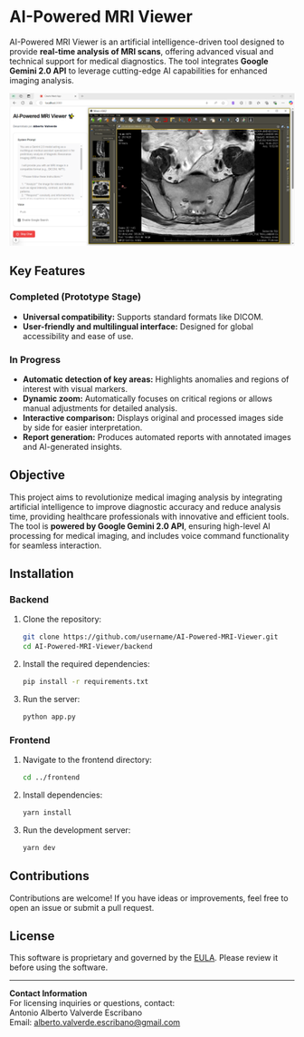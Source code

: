 
# AI-Powered MRI Viewer  

AI-Powered MRI Viewer is an artificial intelligence-driven tool designed to provide **real-time analysis of MRI scans**, offering advanced visual and technical support for medical diagnostics. The tool integrates **Google Gemini 2.0 API** to leverage cutting-edge AI capabilities for enhanced imaging analysis. 



![mri-viewer](https://github.com/albertovalverde/AI-Powered-MRI-Viewer/blob/main/mri-viewer.png)


## Key Features  

### Completed (Prototype Stage)  
- **Universal compatibility:** Supports standard formats like DICOM.  
- **User-friendly and multilingual interface:** Designed for global accessibility and ease of use.  

### In Progress  
- **Automatic detection of key areas:** Highlights anomalies and regions of interest with visual markers.  
- **Dynamic zoom:** Automatically focuses on critical regions or allows manual adjustments for detailed analysis.  
- **Interactive comparison:** Displays original and processed images side by side for easier interpretation.  
- **Report generation:** Produces automated reports with annotated images and AI-generated insights.  

## Objective  

This project aims to revolutionize medical imaging analysis by integrating artificial intelligence to improve diagnostic accuracy and reduce analysis time, providing healthcare professionals with innovative and efficient tools. The tool is **powered by Google Gemini 2.0 API**, ensuring high-level AI processing for medical imaging, and includes voice command functionality for seamless interaction. 


## Installation  

### Backend  
1. Clone the repository:  
   ```bash  
   git clone https://github.com/username/AI-Powered-MRI-Viewer.git  
   cd AI-Powered-MRI-Viewer/backend  
   ```  

2. Install the required dependencies:  
   ```bash  
   pip install -r requirements.txt  
   ```  

3. Run the server:  
   ```bash  
   python app.py  
   ```  

### Frontend
1. Navigate to the frontend directory:  
   ```bash  
   cd ../frontend  
   ```  

2. Install dependencies:  
   ```bash  
   yarn install  
   ```  

3. Run the development server:  
   ```bash  
   yarn dev  
   ```  

## Contributions  

Contributions are welcome! If you have ideas or improvements, feel free to open an issue or submit a pull request.  

## License  

This software is proprietary and governed by the [EULA](./EULA.txt). Please review it before using the software.  

---  

**Contact Information**  
For licensing inquiries or questions, contact:  
Antonio Alberto Valverde Escribano  
Email: alberto.valverde.escribano@gmail.com  
